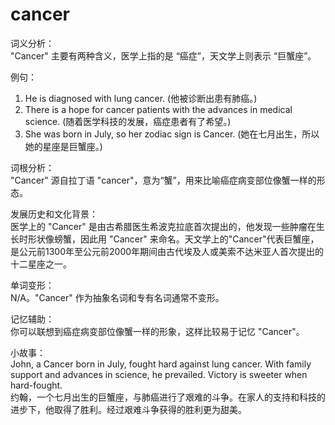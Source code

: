 # cancer

词义分析：  
"Cancer" 主要有两种含义，医学上指的是 “癌症”，天文学上则表示 “巨蟹座”。

  

例句：

  

1.  He is diagnosed with lung cancer. (他被诊断出患有肺癌。)
2.  There is a hope for cancer patients with the advances in medical science. (随着医学科技的发展，癌症患者有了希望。)
3.  She was born in July, so her zodiac sign is Cancer. (她在七月出生，所以她的星座是巨蟹座。)

  

词根分析：  
"Cancer" 源自拉丁语 "cancer"，意为“蟹”，用来比喻癌症病变部位像蟹一样的形态。

  

发展历史和文化背景：  
医学上的 "Cancer" 是由古希腊医生希波克拉底首次提出的，他发现一些肿瘤在生长时形状像螃蟹，因此用 "Cancer" 来命名。天文学上的"Cancer"代表巨蟹座，是公元前1300年至公元前2000年期间由古代埃及人或美索不达米亚人首次提出的十二星座之一。

  

单词变形：  
N/A。"Cancer" 作为抽象名词和专有名词通常不变形。

  

记忆辅助：  
你可以联想到癌症病变部位像蟹一样的形象，这样比较易于记忆 "Cancer"。

  

小故事：  
John, a Cancer born in July, fought hard against lung cancer. With family support and advances in science, he prevailed. Victory is sweeter when hard-fought.  
约翰，一个七月出生的巨蟹座，与肺癌进行了艰难的斗争。在家人的支持和科技的进步下，他取得了胜利。经过艰难斗争获得的胜利更为甜美。
